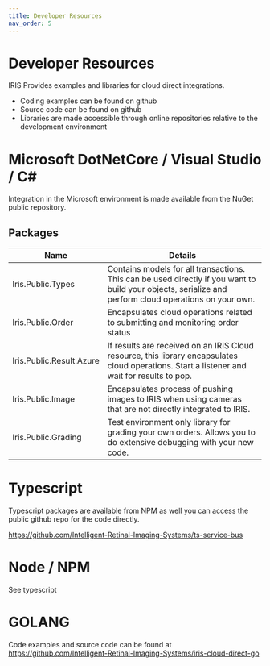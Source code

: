```yaml
---
title: Developer Resources
nav_order: 5
---
```


# Developer Resources
IRIS Provides examples and libraries for cloud direct integrations.  

- Coding examples can be found on github
- Source code can be found on github
- Libraries are made accessible through online repositories relative to the development environment



# Microsoft DotNetCore / Visual Studio / C#
Integration in the Microsoft environment is made available from the NuGet public repository.

## Packages

| Name | Details
| -- | -- |
| Iris.Public.Types | Contains models for all transactions.  This can be used directly if you want to build your objects, serialize and perform cloud operations on your own.
| Iris.Public.Order | Encapsulates cloud operations related to submitting and monitoring order status
| Iris.Public.Result.Azure | If results are received on an IRIS Cloud resource, this library encapsulates cloud operations. Start a listener and wait for results to pop.
| Iris.Public.Image | Encapsulates process of pushing images to IRIS when using cameras that are not directly integrated to IRIS. 
| Iris.Public.Grading | Test environment only library for grading your own orders.  Allows you to do extensive debugging with your new code. 


# Typescript 
Typescript packages are available from NPM as well you can access the public github repo for the code directly. 

https://github.com/Intelligent-Retinal-Imaging-Systems/ts-service-bus

# Node / NPM
See typescript


# GOLANG
Code examples and source code can be found at https://github.com/Intelligent-Retinal-Imaging-Systems/iris-cloud-direct-go